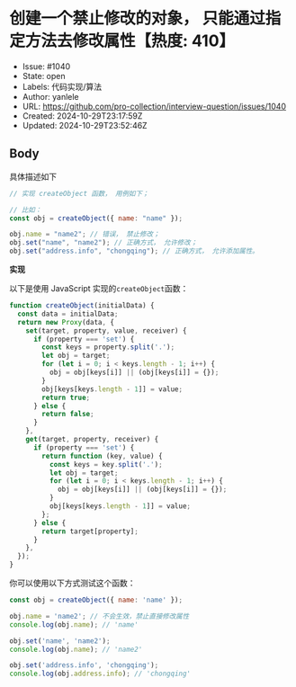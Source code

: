 # 创建一个禁止修改的对象， 只能通过指定方法去修改属性【热度: 410】

- Issue: #1040
- State: open
- Labels: 代码实现/算法
- Author: yanlele
- URL: https://github.com/pro-collection/interview-question/issues/1040
- Created: 2024-10-29T23:17:59Z
- Updated: 2024-10-29T23:52:46Z

## Body

具体描述如下

```js
// 实现 createObject 函数， 用例如下；

// 比如：
const obj = createObject({ name: "name" });

obj.name = "name2"; // 错误， 禁止修改；
obj.set("name", "name2"); // 正确方式， 允许修改；
obj.set("address.info", "chongqing"); // 正确方式， 允许添加属性。
```

**实现**

以下是使用 JavaScript 实现的`createObject`函数：

```javascript
function createObject(initialData) {
  const data = initialData;
  return new Proxy(data, {
    set(target, property, value, receiver) {
      if (property === 'set') {
        const keys = property.split('.');
        let obj = target;
        for (let i = 0; i < keys.length - 1; i++) {
          obj = obj[keys[i]] || (obj[keys[i]] = {});
        }
        obj[keys[keys.length - 1]] = value;
        return true;
      } else {
        return false;
      }
    },
    get(target, property, receiver) {
      if (property === 'set') {
        return function (key, value) {
          const keys = key.split('.');
          let obj = target;
          for (let i = 0; i < keys.length - 1; i++) {
            obj = obj[keys[i]] || (obj[keys[i]] = {});
          }
          obj[keys[keys.length - 1]] = value;
        };
      } else {
        return target[property];
      }
    },
  });
}
```

你可以使用以下方式测试这个函数：

```javascript
const obj = createObject({ name: 'name' });

obj.name = 'name2'; // 不会生效，禁止直接修改属性
console.log(obj.name); // 'name'

obj.set('name', 'name2');
console.log(obj.name); // 'name2'

obj.set('address.info', 'chongqing');
console.log(obj.address.info); // 'chongqing'
```

